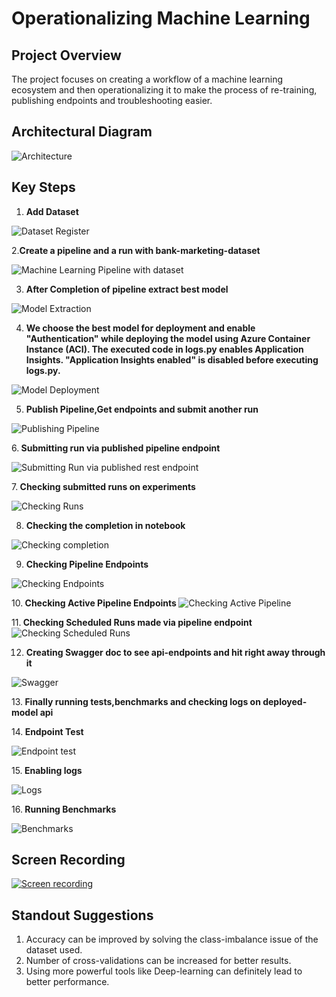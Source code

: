 # Operationalizing Machine Learning

## Project Overview

The project focuses on creating a workflow of a machine learning ecosystem and then operationalizing it to make the process of re-training, publishing endpoints and troubleshooting easier.

## Architectural Diagram

![Architecture](./images/arch.PNG "Architecture")

## Key Steps

1. <B>Add Dataset</B>

![Dataset Register](./images/dataset-snapshot.PNG "Dataset Registration")

2.<B>Create a pipeline and a run with bank-marketing-dataset </B>

![Machine Learning Pipeline with dataset](./images/dataset-with-aml.PNG "ML Pipeline")

3. <B>After Completion of pipeline extract best model</B>

![Model Extraction](./images/completed_run_best_model.PNG "Model Extraction")

4. <B>We choose the best model for deployment and enable "Authentication" while deploying the model using Azure Container Instance (ACI). The executed code in logs.py enables Application Insights. "Application Insights enabled" is disabled before executing logs.py.</B>

![Model Deployment](./images/app_insights.PNG "Model Deployment")

5. <B>Publish Pipeline,Get endpoints and submit another run</B>

![Publishing Pipeline](./images/publish_pipeline.PNG "Publishing Pipeline")

6.<B> Submitting run via published pipeline endpoint </B>

![Submitting Run via published rest endpoint](./images/pipeline-submission.PNG "Submitting run")

7.<B> Checking submitted runs on experiments </B>

![Checking Runs](./images/scheduled-runs.PNG "Cheking runs")

8. <B>Checking the completion in notebook </B>

![Checking completion](./images/run-steps.PNG "checking completion")

9. <B>Checking Pipeline Endpoints </B>

![Checking Endpoints](./images/pipeline-endpoint.PNG "Pipeline Endpoints")

10.<B> Checking Active Pipeline Endpoints </B>
![Checking Active Pipeline](./images/active_pipeline_sc.PNG "Active Pipeline")

11.<B> Checking Scheduled Runs made via pipeline endpoint </B>
![Checking Scheduled Runs](./images/scheduled-runs_happening.PNG "Scheduled runs via pipeline")

12. <B>Creating Swagger doc to see api-endpoints and hit right away through it </B>

![Swagger](./images/swagger.PNG "swagger")

13.<B> Finally running tests,benchmarks and checking logs on deployed-model api </B>

14.<B> Endpoint Test </B>

![Endpoint test](./images/endpoint.PNG "endpoint test")

15.<B> Enabling logs </B>

![Logs](./images/logs.PNG "Longs")

16.<B> Running Benchmarks </B>

![Benchmarks](./images/benchmark.PNG "benchmark")

## Screen Recording

[![Screen recording](https://i9.ytimg.com/vi/6SiwI0KuwJk/mq3.jpg?sqp=CNTJmoEG&rs=AOn4CLB_hHMs9LD1A2lXQW96TNmaR6Rr-A)](https://youtu.be/6SiwI0KuwJk)

## Standout Suggestions

1. Accuracy can be improved by solving the class-imbalance issue of the dataset used.
2. Number of cross-validations can be increased for better results.
3. Using more powerful tools like Deep-learning can definitely lead to better performance.
